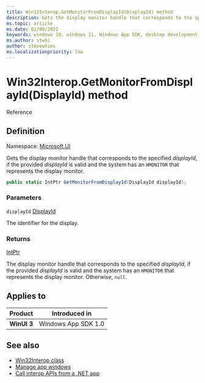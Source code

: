 ```yaml
---
title: Win32Interop.GetMonitorFromDisplayId(DisplayId) method
description: Gets the display monitor handle that corresponds to the specified *displayId*, if the provided *displayId* is valid and the system has an `HMONITOR` that represents the display monitor.
ms.topic: article
ms.date: 02/08/2022
keywords: windows 10, windows 11, Windows App SDK, desktop development, winui, Windows UI Library, app sdk, C#, interop, Win32Interop.GetDisplayIdFromMonitor, GetDisplayIdFromMonitor
ms.author: stwhi
author: stevewhims
ms.localizationpriority: low
---
```


# Win32Interop.GetMonitorFromDisplayId(DisplayId) method

Reference

## Definition

Namespace: [Microsoft.UI](microsoft.ui.md)

Gets the display monitor handle that corresponds to the specified *displayId*, if the provided *displayId* is valid and the system has an `HMONITOR` that represents the display monitor.

```csharp
public static IntPtr GetMonitorFromDisplayId(DisplayId displayId);
```

### Parameters

`displayId` [DisplayId](/windows/windows-app-sdk/api/winrt/microsoft.ui.displayid)

The identifier for the display.

### Returns

[IntPtr](/dotnet/api/system.intptr)

The display monitor handle that corresponds to the specified *displayId*, if the provided *displayId* is valid and the system has an `HMONITOR` that represents the display monitor. Otherwise, `null`.

## Applies to

| Product | Introduced in |
|-|-|
|**WinUI 3**|Windows App SDK 1.0|

## See also

* [Win32Interop class](microsoft.ui.win32interop.md)
* [Manage app windows](../../../windows-app-sdk/windowing/windowing-overview.md)
* [Call interop APIs from a .NET app](../../../desktop/modernize/winrt-com-interop-csharp.md)